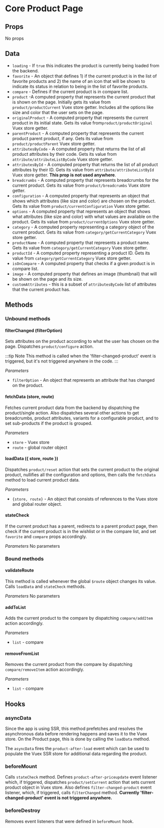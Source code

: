 # Core Product Page

## Props

No props

## Data

- `loading` - If `true` this indicates the product is currently being loaded from the backend.
- `favorite` - An object that defines 1) if the current product is in the list of favorite products and 2) the name of an icon that will be shown to indicate its status in relation to being in the list of favorite products.
- `compare` - Defines if the current product is in compare list.
- `product` -A computed property that represents the current product that is shown on the page. Initially gets its value from `product/productCurrent` Vuex store getter. Includes all the options like size and color that the user sets on the page.
- `originalProduct` - A computed property that represents the current product in its initial state. Gets its value from`product/productOriginal` Vuex store getter.
- `parentProduct` -  A computed property that represents the current product parent product, if any. Gets its value from `product/productParent` Vuex store getter.
- `attributesByCode` - A computed property that returns the list of all product attributes by their code. Gets its value from `attribute/attributeListByCode` Vuex store getter.
- `attributesById` - A computed property that returns the list of all product attributes by their ID. Gets its value from `attribute/attributeListById` Vuex store getter. **This prop is not used anywhere**.
- `breadcrumbs` - A computed property that represents breadcrumbs for the current product. Gets its value from `product/breadcrumbs` Vuex store getter.
- `configuration` -  A computed property that represents an object that shows which attributes (like size and color) are chosen on the product. Gets its value from `product/currentConfiguration` Vuex store getter.
- `options` - A computed property that represents an object that shows what attributes (like size and color) with what values are available on the product. Gets its value from `product/currentOptions` Vuex store getter.
- `category` - A computed property representing a category object of the current product. Gets its value from `category/getCurrentCategory` Vuex store getter.
- `productName` - A computed property that represents a product name. Gets its value from `category/getCurrentCategory` Vuex store getter.
- `productId` - A computed property representing a product ID. Gets its value from  `category/getCurrentCategory` Vuex store getter.
- `isOnCompare` - A computed property that checks if a given product is in compare list.
- `image` - A computed property that defines an image (thumbnail) that will be shown on the page and its size.
- `customAttributes` - this is a subset of `attributesByCode` list of attributes that the current product has.

## Methods

### Unbound methods

#### filterChanged (filterOption)

Sets attributes on the product according to what the user has chosen on the page. Dispatches `product/configure` action.

:::tip Note
This method is called when the 'filter-changed-product' event is triggered, but it's not triggered anywhere in the code.
:::

_Parameters_

- `filterOption` - An object that represents an attribute that has changed on the product.

#### fetchData (store, route)

Fetches current product data from the backend by dispatching the product/single action. Also dispatches several other actions to get breadcrumbs, product attributes, variants for a configurable product, and to set sub-products if the product is grouped.

_Parameters_

- `store` - Vuex store
- `route` - global router object

#### loadData ({ store, route })

Dispatches `product/reset` action that sets the current product to the original product, nullifies all the configuration and options, then calls the `fetchData` method to load current product data.

_Parameters_

- `{store, route}`  - An object that consists of references to the Vuex store and global router object.

#### stateCheck

If the current product has a parent, redirects to a parent product page, then check if the current product is in the wishlist or in the compare list, and set `favorite` and `compare` props accordingly.

_Parameters_
No parameters

### Bound methods

#### validateRoute

This method is called whenever the global `$route` object changes its value. Calls `loadData` and `stateCheck` methods.

_Parameters_
No parameters

#### addToList

Adds the current product to the compare by dispatching `compare/addItem` action accordingly.

_Parameters_

- `list` - compare

#### removeFromList

Removes the current product from the compare by dispatching `compare/removeItem` action accordingly.

_Parameters_

- `list` - compare

## Hooks

### asyncData

Since the app is using SSR, this method prefetches and resolves the asynchronous data before rendering happens and saves it to the Vuex store. On the Product page, this is done by calling the `loadData` method.

The `asyncData` fires the `product-after-load` event which can be used to populate the Vuex SSR store for additional data regarding the product.

### beforeMount

Calls `stateCheck` method. Defines `product-after-priceupdate` event listener which, if triggered, dispatches `product/setCurrent` action that sets current product object in Vuex store. Also defines `filter-changed-product` event listener, which, if triggered, calls `filterChanged` method. **Currently 'filter-changed-product' event is not triggered anywhere.**

### beforeDestroy

Removes event listeners that were defined in `beforeMount` hook.

